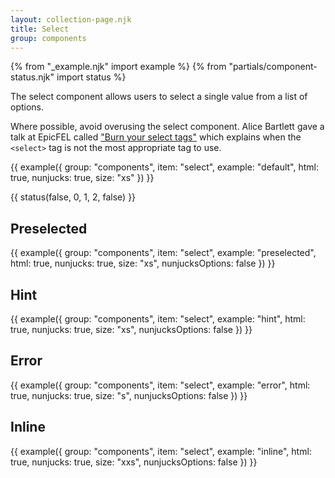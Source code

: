 ```yaml
---
layout: collection-page.njk
title: Select
group: components
---
```


{% from "_example.njk" import example %}
{% from "partials/component-status.njk" import status %}

The select component allows users to select a single value from a list of options.

Where possible, avoid overusing the select component. Alice Bartlett gave a talk at EpicFEL called ["Burn your select tags"](https://www.youtube.com/watch?v=CUkMCQR4TpY) which explains when the `<select>` tag is not the most appropriate tag to use.

{{ example({ group: "components", item: "select", example: "default", html: true, nunjucks: true, size: "xs" }) }}

{{ status(false, 0, 1, 2, false) }}

## Preselected

{{ example({ group: "components", item: "select", example: "preselected", html: true, nunjucks: true, size: "xs", nunjucksOptions: false }) }}

## Hint

{{ example({ group: "components", item: "select", example: "hint", html: true, nunjucks: true, size: "xs", nunjucksOptions: false }) }}

## Error

{{ example({ group: "components", item: "select", example: "error", html: true, nunjucks: true, size: "s", nunjucksOptions: false }) }}

## Inline

{{ example({ group: "components", item: "select", example: "inline", html: true, nunjucks: true, size: "xxs", nunjucksOptions: false }) }}
